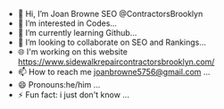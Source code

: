 - 👋 Hi, I’m Joan Browne SEO @ContractorsBrooklyn
- 👀 I’m interested in Codes...
- 🌱 I’m currently learning Github...
- 💞️ I’m looking to collaborate on SEO and Rankings...
- 🌐 I'm working on this website https://www.sidewalkrepaircontractorsbrooklyn.com/
- 📫 How to reach me joanbrowne5756@gmail.com ...
- 😄 Pronouns:he/him ...
- ⚡ Fun fact: i just don't know ...

<!---
ContractorsBrooklyn/ContractorsBrooklyn is a ✨ special ✨ repository because its `README.md` (this file) appears on your GitHub profile.
You can click the Preview link to take a look at your changes.
--->
